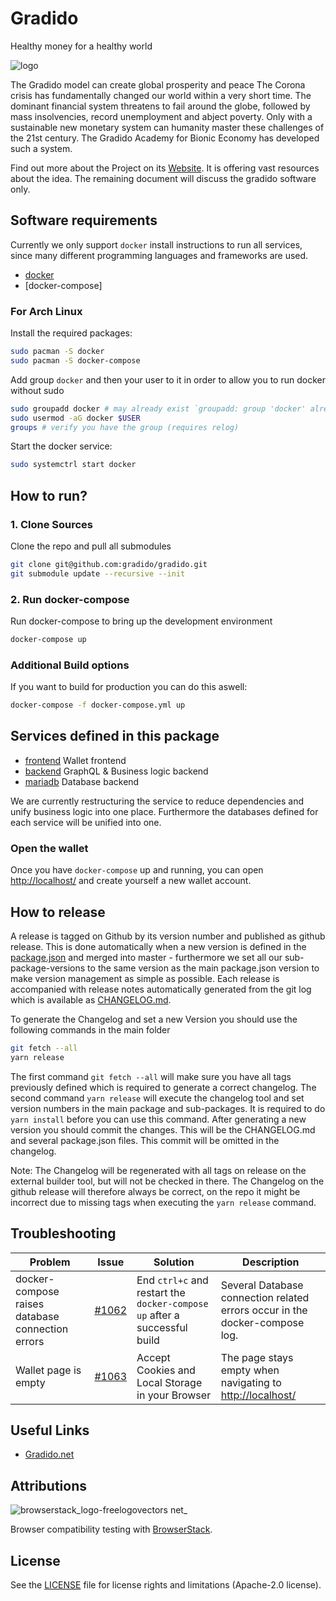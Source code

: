 # Gradido

Healthy money for a healthy world

![logo](https://gradido.net/wp-content/uploads/2021/06/gradido_logo%E2%97%8Fpreview.png)

The Gradido model can create global prosperity and peace
The Corona crisis has fundamentally changed our world within a very short time.
The dominant financial system threatens to fail around the globe, followed by mass insolvencies, record unemployment and abject poverty. Only with a sustainable new monetary system can humanity master these challenges of the 21st century. The Gradido Academy for Bionic Economy has developed such a system.

Find out more about the Project on its [Website](https://gradido.net/). It is offering vast resources about the idea. The remaining document will discuss the gradido software only.
## Software requirements

Currently we only support `docker` install instructions to run all services, since many different programming languages and frameworks are used.

- [docker](https://www.docker.com/) 
- [docker-compose]

### For Arch Linux
Install the required packages:
```bash
sudo pacman -S docker
sudo pacman -S docker-compose
```

Add group `docker` and then your user to it in order to allow you to run docker without sudo 
```bash
sudo groupadd docker # may already exist `groupadd: group 'docker' already exists`
sudo usermod -aG docker $USER
groups # verify you have the group (requires relog)
```

Start the docker service:
```bash
sudo systemctrl start docker
```

## How to run?

### 1. Clone Sources
Clone the repo and pull all submodules
```bash
git clone git@github.com:gradido/gradido.git
git submodule update --recursive --init
```

### 2. Run docker-compose
Run docker-compose to bring up the development environment 
```bash
docker-compose up
```
### Additional Build options
If you want to build for production you can do this aswell:
```bash
docker-compose -f docker-compose.yml up
```

## Services defined in this package

- [frontend](./frontend) Wallet frontend
- [backend](./backend) GraphQL & Business logic backend
- [mariadb](./mariadb) Database backend

We are currently restructuring the service to reduce dependencies and unify business logic into one place. Furthermore the databases defined for each service will be unified into one.

### Open the wallet

Once you have `docker-compose` up and running, you can open [http://localhost/](http://localhost/) and create yourself a new wallet account.

## How to release

A release is tagged on Github by its version number and published as github release. This is done automatically when a new version is defined in the [package.json](./package.json) and merged into master - furthermore we set all our sub-package-versions to the same version as the main package.json version to make version management as simple as possible.
Each release is accompanied with release notes automatically generated from the git log which is available as [CHANGELOG.md](./CHANGELOG.md).

To generate the Changelog and set a new Version you should use the following commands in the main folder
```bash
git fetch --all
yarn release
```

The first command `git fetch --all` will make sure you have all tags previously defined which is required to generate a correct changelog. The second command `yarn release` will execute the changelog tool and set version numbers in the main package and sub-packages. It is required to do `yarn install` before you can use this command.
After generating a new version you should commit the changes. This will be the CHANGELOG.md and several package.json files. This commit will be omitted in the changelog.

Note: The Changelog will be regenerated with all tags on release on the external builder tool, but will not be checked in there. The Changelog on the github release will therefore always be correct, on the repo it might be incorrect due to missing tags when executing the `yarn release` command.

## Troubleshooting

| Problem | Issue | Solution | Description |
| ------- | ----- | -------- | ----------- |
| docker-compose raises database connection errors | [#1062](https://github.com/gradido/gradido/issues/1062) | End `ctrl+c` and restart the `docker-compose up` after a successful build | Several Database connection related errors occur in the docker-compose log. |
| Wallet page is empty | [#1063](https://github.com/gradido/gradido/issues/1063) | Accept Cookies and Local Storage in your Browser | The page stays empty when navigating to [http://localhost/](http://localhost/) |

## Useful Links

- [Gradido.net](https://gradido.net/)


## Attributions

![browserstack_logo-freelogovectors net_](https://user-images.githubusercontent.com/1324583/167782608-0e4db0d4-3d34-45fb-ab06-344aa5e5ef4b.png)

Browser compatibility testing with [BrowserStack](https://www.browserstack.com/).


## License
See the [LICENSE](LICENSE.md) file for license rights and limitations (Apache-2.0 license).

